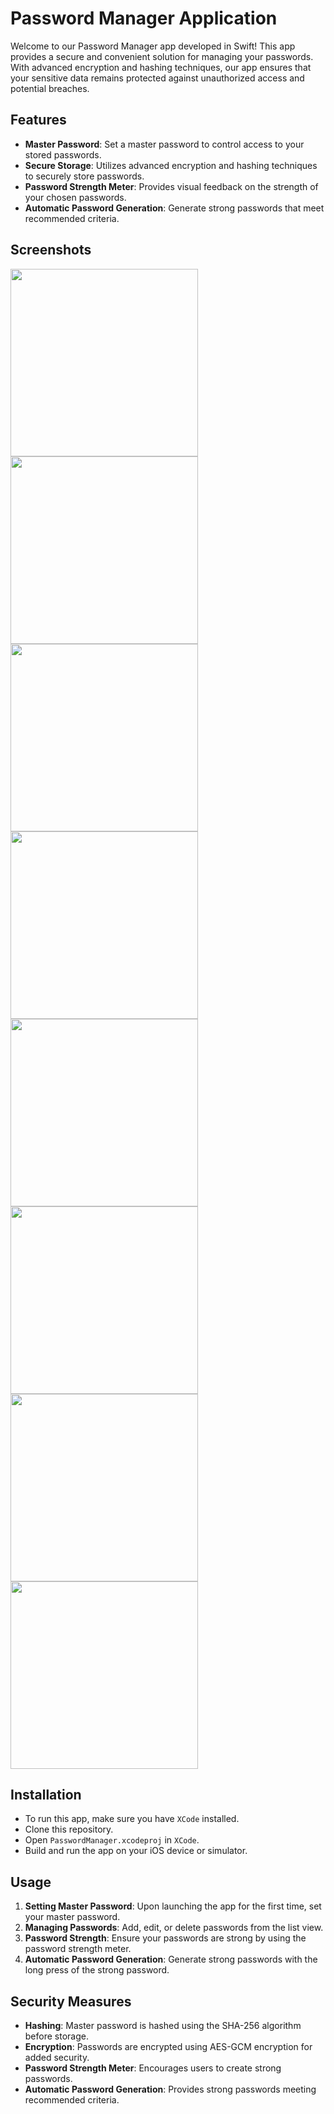 # Password Manager Application

Welcome to our Password Manager app developed in Swift! This app provides a secure and convenient solution for managing your passwords. With advanced encryption and hashing techniques, our app ensures that your sensitive data remains protected against unauthorized access and potential breaches.

## Features

- **Master Password**: Set a master password to control access to your stored passwords.
- **Secure Storage**: Utilizes advanced encryption and hashing techniques to securely store passwords.
- **Password Strength Meter**: Provides visual feedback on the strength of your chosen passwords.
- **Automatic Password Generation**: Generate strong passwords that meet recommended criteria.

## Screenshots

<img src="https://github.com/k-akzw/Quiz/assets/114431999/75fbc911-3d9c-4d69-bfec-53a5963087d7" width="300">
<img src="https://github.com/k-akzw/Quiz/assets/114431999/6401c3ac-e4aa-4856-9a07-c1bb27b932c4" width="300">
<img src="https://github.com/k-akzw/Quiz/assets/114431999/14ecb920-9065-4e5e-a8df-2544c27783e0" width="300">
<img src="https://github.com/k-akzw/Quiz/assets/114431999/9dbf5c9c-6043-4b8c-b88e-720d786682ec" width="300">
<img src="https://github.com/k-akzw/Quiz/assets/114431999/9fc86227-6ce3-462d-8b0b-872003722d3e" width="300">
<img src="https://github.com/k-akzw/Quiz/assets/114431999/0ac9cf21-53df-4681-9d46-27cc27b09926" width="300">
<img src="https://github.com/k-akzw/Quiz/assets/114431999/0690ad02-60e5-41d0-bdb8-a3da10284c50" width="300">
<img src="https://github.com/k-akzw/Quiz/assets/114431999/e1a76e11-609a-400a-9649-2162a9a20b7a" width="300">

## Installation

- To run this app, make sure you have `XCode` installed.
- Clone this repository.
- Open `PasswordManager.xcodeproj` in `XCode`.
- Build and run the app on your iOS device or simulator.

## Usage

1. **Setting Master Password**: Upon launching the app for the first time, set your master password.
2. **Managing Passwords**: Add, edit, or delete passwords from the list view.
3. **Password Strength**: Ensure your passwords are strong by using the password strength meter.
4. **Automatic Password Generation**: Generate strong passwords with the long press of the strong password.

## Security Measures

- **Hashing**: Master password is hashed using the SHA-256 algorithm before storage.
- **Encryption**: Passwords are encrypted using AES-GCM encryption for added security.
- **Password Strength Meter**: Encourages users to create strong passwords.
- **Automatic Password Generation**: Provides strong passwords meeting recommended criteria.
